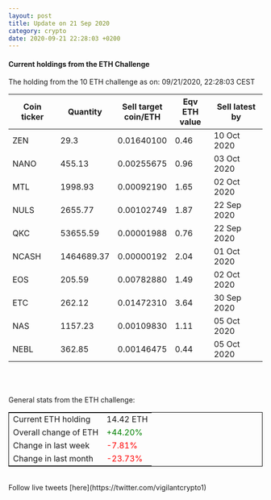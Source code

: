 ```yaml
---
layout: post
title: Update on 21 Sep 2020
category: crypto
date: 2020-09-21 22:28:03 +0200
---
```

<!-- Global site tag (gtag.js) - Google Analytics -->
<script async src="https://www.googletagmanager.com/gtag/js?id=UA-103831149-5"></script>
<script>
  window.dataLayer = window.dataLayer || [];
  function gtag(){dataLayer.push(arguments);}
  gtag('js', new Date());

  gtag('config', 'UA-103831149-5');
</script>


#### Current holdings from the ETH Challenge

The holding from the 10 ETH challenge as on: 09/21/2020, 22:28:03 CEST

|Coin ticker|Quantity|Sell target<br>coin/ETH|Eqv ETH<br>value|Sell latest by|
|-----------|--------|-----------|-----------|--------------|
ZEN|29.3|  0.01640100|0.46|10 Oct 2020|
NANO|455.13|  0.00255675|0.96|03 Oct 2020|
MTL|1998.93|  0.00092190|1.65|02 Oct 2020|
NULS|2655.77|  0.00102749|1.87|22 Sep 2020|
QKC|53655.59|  0.00001988|0.76|22 Sep 2020|
NCASH|1464689.37|  0.00000192|2.04|01 Oct 2020|
EOS|205.59|  0.00782880|1.49|02 Oct 2020|
ETC|262.12|  0.01472310|3.64|30 Sep 2020|
NAS|1157.23|  0.00109830|1.11|05 Oct 2020|
NEBL|362.85|  0.00146475|0.44|05 Oct 2020|

<br>
<br>
<br>
General stats from the ETH challenge:

<table style="border:1px solid black;margin-left:auto;margin-right:auto;">
	<tbody>
	<tr>
		<td>Current ETH holding</td>
		<td>     14.42 ETH</td>
	</tr>
	<tr>
		<td>Overall change of ETH</td>
		<td><font color="green">+44.20%</font></td>
	</tr>
	<tr>
		<td>Change in last week</td>
		<td><font color="red">-7.81%</font></td>
	</tr>
	<tr>
		<td>Change in last month</td>
		<td><font color="red">-23.73%</font></td>
	</tr>
	</tbody>
</table>

<br>
Follow live tweets [here](https://twitter.com/vigilantcrypto1)
<br>
<br>